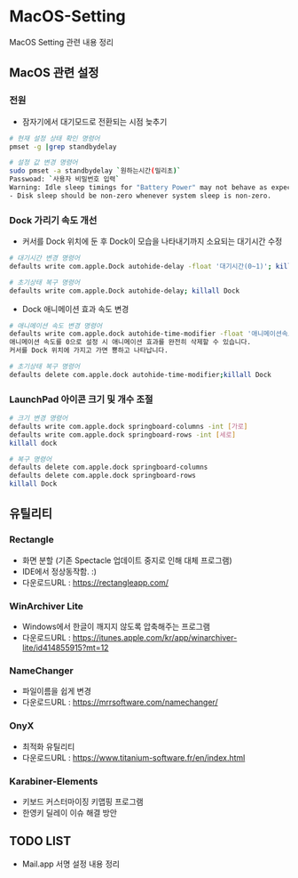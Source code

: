 # MacOS-Setting
MacOS Setting 관련 내용 정리

## MacOS 관련 설정
### 전원
* 잠자기에서 대기모드로 전환되는 시점 늦추기
```bash
# 현재 설정 상태 확인 명령어
pmset -g |grep standbydelay

# 설정 값 변경 명령어
sudo pmset -a standbydelay `원하는시간(밀리초)`
Passwoad: `사용자 비밀번호 입력`
Warning: Idle sleep timings for "Battery Power" may not behave as expected.
- Disk sleep should be non-zero whenever system sleep is non-zero.
```

### Dock 가리기 속도 개선
* 커서를 Dock 위치에 둔 후 Dock이 모습을 나타내기까지 소요되는 대기시간 수정
```bash
# 대기시간 변경 명령어
defaults write com.apple.Dock autohide-delay -float '대기시간(0~1)'; killall Dock

# 초기상태 복구 명령어
defaults write com.apple.Dock autohide-delay; killall Dock
```

* Dock 애니메이션 효과 속도 변경
```bash
# 애니메이션 속도 변경 명령어
defaults write com.apple.dock autohide-time-modifier -float '애니메이션속도(0-1)';killall Dock
애니메이션 속도를 0으로 설정 시 애니메이션 효과를 완전히 삭제할 수 있습니다. 
커서를 Dock 위치에 가지고 가면 뿅하고 나타납니다.

# 초기상태 복구 명령어
defaults delete com.apple.dock autohide-time-modifier;killall Dock
```

### LaunchPad 아이콘 크기 및 개수 조절
```bash
# 크기 변경 명령어
defaults write com.apple.dock springboard-columns -int [가로]
defaults write com.apple.dock springboard-rows -int [세로]
killall dock

# 복구 명령어
defaults delete com.apple.dock springboard-columns
defaults delete com.apple.dock springboard-rows
killall Dock
```

## 유틸리티
### Rectangle
* 화면 분할 (기존 Spectacle 업데이트 중지로 인해 대체 프로그램)
* IDE에서 정상동작함. :)
* 다운로드URL : https://rectangleapp.com/


### WinArchiver Lite
* Windows에서 한글이 깨지지 않도록 압축해주는 프로그램
* 다운로드URL : https://itunes.apple.com/kr/app/winarchiver-lite/id414855915?mt=12


### NameChanger
* 파일이름을 쉽게 변경
* 다운로드URL : https://mrrsoftware.com/namechanger/


### OnyX
* 최적화 유틸리티
* 다운로드URL : https://www.titanium-software.fr/en/index.html

### Karabiner-Elements
* 키보드 커스터마이징 키맵핑 프로그램
* 한영키 딜레이 이슈 해결 방안

## TODO LIST
* Mail.app 서명 설정 내용 정리


